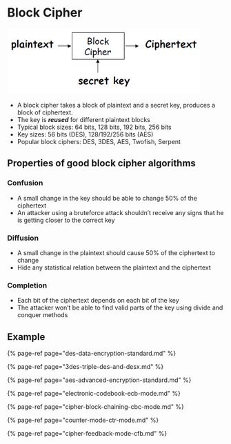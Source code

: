 # Block Cipher

![](../../.gitbook/assets/image%20%283%29.png)

* A block cipher takes a block of plaintext and a secret key, produces a block of ciphertext. 
* The key is _**reused**_ for different plaintext blocks 
* Typical block sizes: 64 bits, 128 bits, 192 bits, 256 bits 
* Key sizes: 56 bits \(DES\), 128/192/256 bits \(AES\) 
* Popular block ciphers: DES, 3DES, AES, Twofish, Serpent

## Properties of good block cipher algorithms

### Confusion

* A small change in the key should be able to change 50% of the ciphertext 
* An attacker using a bruteforce attack shouldn’t receive any signs that he is getting closer to the correct key

### Diffusion

* A small change in the plaintext should cause 50% of the ciphertext to change 
* Hide any statistical relation between the plaintext and the ciphertext

### Completion

* Each bit of the ciphertext depends on each bit of the key 
* The attacker won’t be able to find valid parts of the key using divide and conquer methods



## Example

{% page-ref page="des-data-encryption-standard.md" %}

{% page-ref page="3des-triple-des-and-desx.md" %}

{% page-ref page="aes-advanced-encryption-standard.md" %}

{% page-ref page="electronic-codebook-ecb-mode.md" %}

{% page-ref page="cipher-block-chaining-cbc-mode.md" %}

{% page-ref page="counter-mode-ctr-mode.md" %}

{% page-ref page="cipher-feedback-mode-cfb.md" %}

